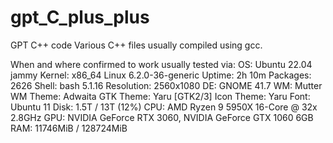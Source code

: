 # gpt_C_plus_plus
GPT C++ code
Various C++ files usually compiled using gcc. 

When and where confirmed to work usually tested via:
OS: Ubuntu 22.04 jammy
 Kernel: x86_64 Linux 6.2.0-36-generic
 Uptime: 2h 10m
 Packages: 2626
 Shell: bash 5.1.16
 Resolution: 2560x1080
 DE: GNOME 41.7
 WM: Mutter
 WM Theme: Adwaita
 GTK Theme: Yaru [GTK2/3]
 Icon Theme: Yaru
 Font: Ubuntu 11
 Disk: 1.5T / 13T (12%)
 CPU: AMD Ryzen 9 5950X 16-Core @ 32x 2.8GHz
 GPU: NVIDIA GeForce RTX 3060, NVIDIA GeForce GTX 1060 6GB
 RAM: 11746MiB / 128724MiB
